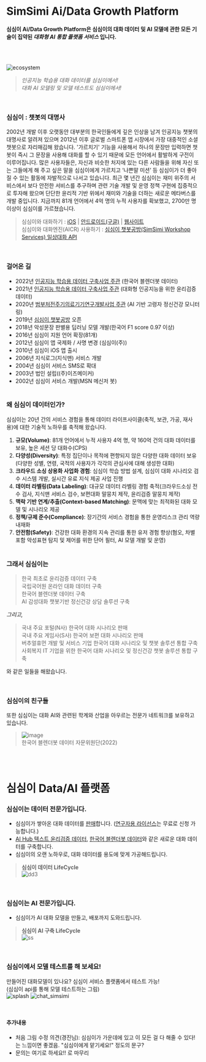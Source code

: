 # SimSimi Ai/Data Growth Platform

**심심이 Ai/Data Growth Platform은 심심이의 대화 데이터 및 AI 모델에 관한 모든 기술이 집약된 *대화형 AI 통합 플랫폼 서비스* 입니다.** <br><br>

<br>

![ecosystem](https://user-images.githubusercontent.com/79895363/199661085-3f51ce7f-ab1a-4ffe-b733-930044533e85.png)
> _인공지능 학습용 대화 데이터를 심심이에서! <br>
> 대화 AI 모델링 및 모델 테스트도 심심이에서!_

<br>

### **심심이** : 챗봇의 대명사
2002년 개발 이후 오랫동안 대부분의 한국인들에게 깊은 인상을 남겨 인공지능 챗봇의 대명사로 알려져 있으며 2012년 이후 글로벌 스마트폰 앱 시장에서 가장 대중적인 소셜챗봇으로 자리매김해 왔습니다. '가르치기' 기능을 사용해서 하나의 문장만 입력하면 챗봇이 즉시 그 문장을 사용해 대화를 할 수 있기 때문에 모든 언어에서 활발하게 구전이 이루어집니다. 많은 사용자들은, 자신과 비슷한 처지에 있는 다른 사람들을 위해 자신 또는 그들에게 해 주고 싶은 말을 심심이에게 가르치고 ‘나쁜말 미션’ 등 심심이가 더 좋아질 수 있는 활동에 자발적으로 나서고 있습니다. 최근 몇 년간 심심이는 재미 위주의 서비스에서 보다 안전한 서비스를 추구하며 관련 기술 개발 및 운영 정책 구현에 집중적으로 투자해 왔으며 단단한 윤리적 기반 위에서 재미와 기술을 더하는 새로운 메타버스를 개발 중입니다. 지금까지 81개 언어에서 4억 명의 누적 사용자를 확보했고, 2700만 명 이상이 심심이를 가르쳤습니다.
> 심심이와 대화하기 :  [iOS](https://apps.apple.com/app/simsimi/id375239755) | [안드로이드(구글)](https://play.google.com/store/apps/details?id=com.ismaker.android.simsimi) | [웹사이트](http://www.simsimi.com)  
> 심심이와 대화엔진(AICR) 사용하기 :  [심심이 챗봇공방(SimSimi Workshop Services) 일상대화 API](https://workshop.simsimi.com/document#%EC%9D%BC%EC%83%81%EB%8C%80%ED%99%94%20API)

<br>

### **걸어온 길**
- 2022년 [인공지능 학습용 데이터 구축사업 주관](https://search.naver.com/search.naver?where=news&sm=tab_jum&query=%EC%8B%AC%EC%8B%AC%EC%9D%B4+%ED%95%9C%EA%B5%AD%EC%96%B4+%EB%B8%94%EB%A0%8C%EB%8D%94%EB%B4%87+%EB%8D%B0%EC%9D%B4%ED%84%B0) (한국어 블렌더봇 데이터)
- 2021년 [인공지능 학습용 데이터 구축사업 주관](https://search.naver.com/search.naver?where=news&sm=tab_tnw&query=%EC%8B%AC%EC%8B%AC%EC%9D%B4&sort=0&photo=0&field=0&pd=0&ds=&de=&mynews=0&office_type=0&office_section_code=0&news_office_checked=&related=1&docid=53510000084283&nso=so:r,p:all,a:all) (대화형 인공지능을 위한 윤리검증 데이터)
- 2020년 [범부처전주기의료기기연구개발사업 주관](https://www.bosa.co.kr/news/articleView.html?idxno=2136971) (AI 기반 고령자 정신건강 모니터링)
- 2019년 [심심이 챗봇공방](https://workshop.simsimi.com/) 오픈
- 2018년 악성문장 판별용 딥러닝 모델 개발(한국어 F1 score 0.97 이상)
- 2016년 심심이 지원 언어 확장(81개)
- 2012년 심심이 앱 국제화 / 사명 변경 (심심이(주))
- 2010년 심심이 iOS 앱 출시
- 2006년 지식로그(지식맨) 서비스 개발
- 2004년 심심이 서비스 SMS로 확대
- 2003년 법인 설립((주)이즈메이커)
- 2002년 심심이 서비스 개발(MSN 메신저 봇)
<br><br>

### 왜 심심이 데이터인가?
심심이는 20년 간의 서비스 경험을 통해 데이터 라이프사이클(축적, 보관, 가공, 재사용)에 대한 기술적 노하우를 축적해 왔습니다.
1. __규모(Volume)__: 81개 언어에서 누적 사용자 4억 명, 약 160억 건의 대화 데이터를 보유, 높은 세션 당 대화수(CPS) 
2. __다양성(Diversity)__: 특정 집단이나 목적에 편향되지 않은 다양한 대화 데이터 보유(다양한 성별, 연령, 국적의 사용자가 각각의 관심사에 대해 생성한 대화)
3. __크라우드 소싱 상용화 사업화 경험__: 심심이 학습 방법 설계, 심심이 대화 시나리오 검수 시스템 개발, 실시간 유료 지식 제공 사업 진행
4. __데이터 라벨링(Data Labeling)__: 대규모 데이터 라벨링 경험 축적(크라우드소싱 전수 검사, 지식맨 서비스 검수, 보편대화 말뭉치 제작, 윤리검증 말뭉치 제작)
5. __맥락 기반 연계/추출(Context-based Matching)__: 문맥에 맞는 최적화된 대화 모델 및 시나리오 제공 
7. __정책/규제 준수(Compliance)__: 장기간의 서비스 경험을 통한 운영리스크 관리 역량 내재화
8. __안전함(Safety)__: 건강한 대화 환경의 지속 관리를 통한 유저 경험 향상(혐오, 차별 포함 악성표현 탐지 및 제어를 위한 단어 필터, AI 모델 개발 및 운영)
<br><br>

### 그래서 심심이는

> 한국 최초로 윤리검증 데이터 구축 <br>
국립국어원 온라인 대화 데이터 구축 <br>
한국어 블렌더봇 데이터 구축 <br>
AI 감성대화 챗봇기반 정신건강 상담 솔루션 구축 

_그리고,_

> 국내 주요 포털(N사) 한국어 대화 시나리오 판매 <br>
국내 주요 게임사(S사) 한국어 보편 대화 시나리오 판매 <br>
버추얼휴먼 개발 및 서비스 기업 한국어 대화 시나리오 및 챗봇 솔루션 통합 구축 <br>
사회복지 IT 기업을 위한 한국어 대화 시나리오 및 정신건강 챗봇 솔루션 통합 구축

와 같은 일들을 해왔습니다.

<br>

### 심심이의 친구들
또한 심심이는 대화 AI와 관련된 학계와 산업을 아우르는 전문가 네트워크를 보유하고 있습니다.
> ![image](https://user-images.githubusercontent.com/79895363/200974269-2919cec5-e16e-4b76-84c0-005262c92a1a.png) <br>
> 한국어 블렌더봇 데이터 자문위원단(2022)

<br><br>

# 심심이 Data/AI 플랫폼

### 심심이는 데이터 전문가입니다.
- 심심이가 쌓아온 대화 데이터를 [판매](https://blog.naver.com/simsimi_kr/222906204850)합니다. ([연구자용 라이선스](https://blog.naver.com/simsimi_kr/222833955785)는 무료로 신청 가능합니다.)
- [AI Hub 텍스트 윤리검증 데이터](https://aihub.or.kr/aihubdata/data/view.do?currMenu=115&topMenu=100&aihubDataSe=realm&dataSetSn=558), [한국어 블렌더봇 데이터](https://www.aitimes.kr/news/articleView.html?idxno=25141)와 같은 새로운 대화 데이터를 구축합니다.
- 심심이의 오랜 노하우로, 대화 데이터를 용도에 맞게 가공해드립니다. <br>

> __심심이 데이터 LifeCycle__ <br>
> ![dd3](https://user-images.githubusercontent.com/79895363/200977625-0b533310-e5d4-480a-acde-1fd4443db30f.png)

<br>

### 심심이는 AI 전문가입니다.
- 심심이가 AI 대화 모델을 만들고, 배포까지 도와드립니다. <br>

> __심심이 AI 구축 LifeCycle__ <br>
> ![ss](https://user-images.githubusercontent.com/79895363/199676329-f4626e72-61bd-445e-84ad-292aeb384e44.png)

<br>

### 심심이에서 모델 테스트를 해 보세요!
만들어진 대화모델이 있나요? 심심이 서비스 플랫폼에서 테스트 가능! <br>
(심심이 api를 통해 모델 테스트하는 그림) <br>
![splash](https://user-images.githubusercontent.com/79895363/199898322-4fee6916-991f-4f03-94c0-13e8e2c523cb.png)
![chat_simsimi](https://user-images.githubusercontent.com/79895363/199895867-3edeaaa2-1cd9-4bce-bd4a-41e857b965f5.png)

<br>

#### 추가내용
- 처음 그림 수정 의견(경진님): 심심이가 가운데에 있고 이 모든 걸 다 해줄 수 있다! 는 느낌이면 좋겠음. "심심이에게 맡기세요!" 정도의 문구?
- 문의는 여기로 하세요!! 로 마무리
